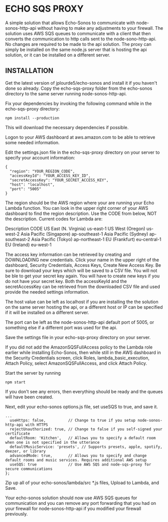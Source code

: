 
ECHO SQS PROXY
==============

A simple solution that allows Echo-Sonos to communicate with node-sonos-http-api without 
having to make any adjustments to your firewall.  The solution uses AWS SQS queues to 
communicate with a client that then converts the communication to http calls sent to the
node-sono-http-api. No changes are required to be made to the api solution. The  proxy 
can simply be installed on the same node.js server that is hosting the api solution, or it 
can be installed on a different server.

INSTALLATION
-----

Get the latest version of jplourde5/echo-sonos and install it if you haven't done so 
already. Copy the echo-sqs-proxy folder from the echo-sonos directory to the same server 
running node-sonos-http-api.

Fix your dependencies by invoking the following command while in the echo-sqs-proxy 
directory:

`npm install --production`

This will download the necessary dependencies if possible.

Logon to your AWS dashboard at aws.amazon.com to be able to retrieve some needed 
information.

Edit the settings.json file in the echo-sqs-proxy directory on your server to specify your 
account information:

```
{
  "region": "YOUR_REGION_CODE",
  "accessKeyId": "YOUR_ACCESS_KEY_ID",
  "secretAccessKey": "YOUR_SECRET_ACCESS_KEY",
  "host": "localhost",
  "port": "5005"
}
```

The region should be the AWS region where your are running your Echo Lambda function. You 
can look in the upper right corner of your AWS dashboard to find the region description. 
Use the CODE from below, NOT the description.  Current codes for Lambda are:

Description              CODE
US East (N. Virginia)    us-east-1
US West (Oregon)         us-west-2
Asia Pacific (Singapore) ap-southeast-1
Asia Pacific (Sydney)    ap-southeast-2	
Asia Pacific (Tokyo)     ap-northeast-1	
EU (Frankfurt)           eu-central-1	
EU (Ireland)             eu-west-1

The access key information can be retrieved by creating and DOWNLOADING new credentials. 
Click your name in the upper right of the dashboard, Security Credentials, Access 
Keys, Create New Access Key.  Be sure to download your keys which will be saved to a CSV 
file. You will not be ble to get your secret key again. You will have to create new 
keys if you do not have your secret key. Both the accessKeyId and the secretAccessKey can 
be retrieved from the downloaded CSV file and used provide the needed settings 
information.

The host value can be left as localhost if you are installing the the solution on the same 
server hosting the api, or a different host or IP can be specified if it will be installed
on a different server.

The port can be left as the node-sonos-http-api default port of 5005, or something else 
if a different port was used for the api.

Save the settings file in your echo-sqs-proxy directory on your server.

If you did not add the AmazonSQSFullAccess policy to the Lambda role earlier while 
installing Echo-Sonos, then while still in the AWS dashboard in the Security Credentials 
screen, click Roles, lambda_basic_execution, Attach Policy, select AmazonSQSFullAccess,
and click Attach Policy. 

Start the server by running

`npm start`

If you don't see any errors, then everything should be ready and the queues will have been
created.

Next, edit your echo-sonos options.js file, set useSQS to true, and save it.

```
...
  useHttps: false, 			// Change to true if you setup node-sonos-http-api with HTTPS
  rejectUnauthorized: true, // Change to false if you self-signed your certificate
  defaultRoom: 'Kitchen',	// Allows you to specify a default room when one is not specified in the utterance 	
  defaultMusicService: 'presets', // Supports presets, apple, spotify, deezer, or library
  advancedMode: true,       // Allows you to specify and change default rooms and music services. Requires additional AWS setup
  useSQS: true   			// Use AWS SQS and node-sqs-proxy for secure communications
};
```

Zip up all of your echo-sonos/lambda/src *.js files, Upload to Lambda, and Save.
 

Your echo-sonos solution should now use AWS SQS queues for communication and you can
remove any port forwarding that you had on your firewall for node-sonos-http-api if you
modified your firewall previously.

